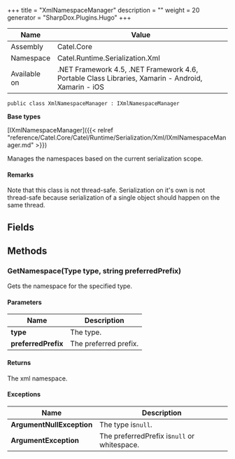 

+++
title = "XmlNamespaceManager" 
description = ""
weight = 20
generator = "SharpDox.Plugins.Hugo"
+++

Name|Value
---|---
Assembly|Catel.Core
Namespace|Catel.Runtime.Serialization.Xml
Available on|.NET Framework 4.5, .NET Framework 4.6, Portable Class Libraries, Xamarin - Android, Xamarin - iOS

```
public class XmlNamespaceManager : IXmlNamespaceManager
```

**Base types**

[IXmlNamespaceManager]({{< relref "reference/Catel.Core/Catel/Runtime/Serialization/Xml/IXmlNamespaceManager.md" >}})

Manages the namespaces based on the current serialization scope.

#### Remarks

Note that this class is not thread-safe. Serialization on it's own is not thread-safe because serialization of a single object should happen on the same thread.

## Fields

## Methods

### GetNamespace(Type type, string preferredPrefix)

Gets the namespace for the specified type.

#### Parameters

Name|Description
---|---
**type**|The type.
**preferredPrefix**|The preferred prefix.

#### Returns

The xml namespace.

#### Exceptions

Name|Description
---|---
**ArgumentNullException**|The type is`null`.
**ArgumentException**|The preferredPrefix is`null` or whitespace.

